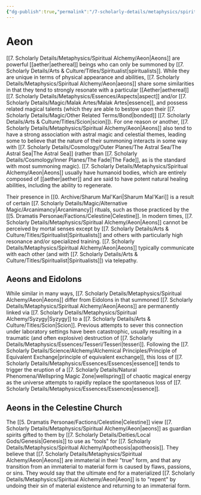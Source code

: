 ```yaml
---
{"dg-publish":true,"permalink":"/7-scholarly-details/metaphysics/spiritual-alchemy/aeon/","noteIcon":""}
---
```


# Aeon

[[7. Scholarly Details/Metaphysics/Spiritual Alchemy/Aeon\|Aeons]] are powerful [[aether\|aethereal]] beings who can only be summoned by [[7. Scholarly Details/Arts & Culture/Titles/Spiritualist\|spiritualists]]. While they are unique in terms of physical appearance and abilities, [[7. Scholarly Details/Metaphysics/Spiritual Alchemy/Aeon\|aeons]] share some similarities in that they tend to strongly resonate with a particular [[Aether\|aethereal]] [[7. Scholarly Details/Metaphysics/Essences/Aspects\|aspect]] and/or [[7. Scholarly Details/Magic/Malak Artes/Malak Artes\|essence]], and possess related magical talents (which they are able to bestow upon their [[7. Scholarly Details/Magic/Other Related Terms/Bond\|bonded]] [[7. Scholarly Details/Arts & Culture/Titles/Scion\|scion]]). For one reason or another, [[7. Scholarly Details/Metaphysics/Spiritual Alchemy/Aeon\|Aeons]] also tend to have a strong association with astral magic and celestial themes, leading some to believe that the nature of their summoning interacts in some way with [[7. Scholarly Details/Cosmology/Outer Planes/The Astral Sea/The Astral Sea\|The Astral Sea]] (rather than [[7. Scholarly Details/Cosmology/Inner Planes/The Fade\|The Fade]], as is the standard with most summoning magic). [[7. Scholarly Details/Metaphysics/Spiritual Alchemy/Aeon\|Aeons]] usually have humanoid bodies, which are entirely composed of [[aether\|aether]] and are said to have potent natural healing abilities, including the ability to regenerate. 

Their presence in [[0. Archive/Sharum Mal'Kari\|Sharum Mal'Kari]] is a result of certain [[7. Scholarly Details/Magic/Alternative Magic/Arcanimancy\|Arcanimancy]] rituals, such as those practiced by the [[5. Dramatis Personae/Factions/Celestine\|Celestine]]. In modern times, [[7. Scholarly Details/Metaphysics/Spiritual Alchemy/Aeon\|Aeons]] cannot be perceived by mortal senses except by [[7. Scholarly Details/Arts & Culture/Titles/Spiritualist\|Spiritualists]] and others with particularly high resonance and/or specialized training. [[7. Scholarly Details/Metaphysics/Spiritual Alchemy/Aeon\|Aeons]] typically communicate with each other (and with [[7. Scholarly Details/Arts & Culture/Titles/Spiritualist\|Spiritualists]]) via telepathy.

## Aeons and Eidolons 

While similar in many ways, [[7. Scholarly Details/Metaphysics/Spiritual Alchemy/Aeon\|Aeons]] differ from Eidolons in that summoned [[7. Scholarly Details/Metaphysics/Spiritual Alchemy/Aeon\|Aeons]] are permanently linked via [[7. Scholarly Details/Metaphysics/Spiritual Alchemy/Syzygy\|Syzygy]] to a [[7. Scholarly Details/Arts & Culture/Titles/Scion\|Scion]]. Previous attempts to sever this connection under laboratory settings have been catastrophic, usually resulting in a traumatic (and often explosive) destruction of [[7. Scholarly Details/Metaphysics/Essences/Tesseri/Tesseri\|tesseri]]. Following the [[7. Scholarly Details/Science/Alchemy/Alchemical Principles/Principle of Equivalent Exchange\|principle of equivalent exchange]], this loss of [[7. Scholarly Details/Metaphysics/Essences/Essences\|essence]] tends to trigger the eruption of a [[7. Scholarly Details/Natural Phenomena/Wellspring Magic Zone\|wellspring]] of chaotic magical energy as the universe attempts to rapidly replace the spontaneous loss of [[7. Scholarly Details/Metaphysics/Essences/Essences\|essence]].

## Aeons in the Celestine Church 

The [[5. Dramatis Personae/Factions/Celestine\|Celestine]] view [[7. Scholarly Details/Metaphysics/Spiritual Alchemy/Aeon\|aeons]] as guardian spirits gifted to them by [[7. Scholarly Details/Deities/Local Gods/Genesis\|Genesis]] to use as "tools" for [[7. Scholarly Details/Metaphysics/Spiritual Alchemy/Apotheosis\|apotheosis]]. They believe that [[7. Scholarly Details/Metaphysics/Spiritual Alchemy/Aeon\|Aeons]] are immaterial in their "true" form, and that any transition from an immaterial to material form is caused by flaws, passions, or sins. They would say that the ultimate end for a materialized [[7. Scholarly Details/Metaphysics/Spiritual Alchemy/Aeon\|Aeon]] is to "repent" by undoing their sin of material existence and returning to an immaterial form.

